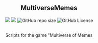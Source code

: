 <div align="center">
  <h2>MultiverseMemes</h2>
  <img src="https://img.shields.io/github/last-commit/Hi-Tech-Mechanic/MultiverseMemes"> <img src="https://img.shields.io/github/commit-activity/w/Hi-Tech-Mechanic/MultiverseMemes"> <img alt="GitHub repo size" src="https://img.shields.io/github/repo-size/Hi-Tech-Mechanic/MultiverseMemes"> <img alt="GitHub License" src="https://img.shields.io/github/license/Hi-Tech-Mechanic/MultiverseMemes">
  <br/ ><br/ >
  <p>Scripts for the game "Multiverse of Memes</p>
</div>
